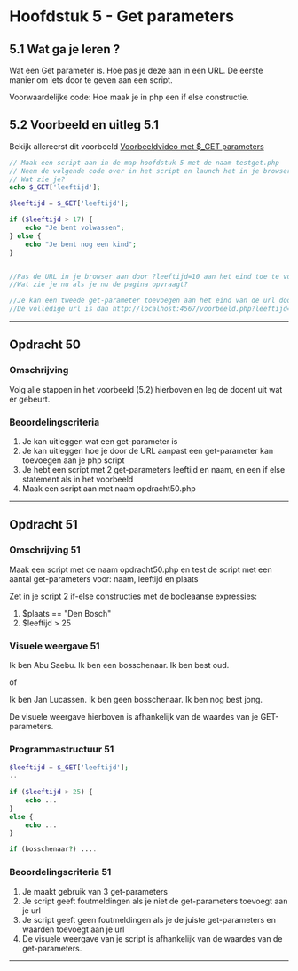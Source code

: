 # Hoofdstuk 5 - Get parameters

## 5.1 Wat ga je leren ?

Wat een Get parameter is. Hoe pas je deze aan in een URL. De eerste manier om iets door te geven aan een script.

Voorwaardelijke code: Hoe maak je in php een if else constructie.

## 5.2 Voorbeeld en uitleg 5.1 

Bekijk allereerst dit voorbeeld
[Voorbeeldvideo met $_GET parameters](https://mix.office.com/watch/16sdvrg08ufjb)

~~~php
// Maak een script aan in de map hoofdstuk 5 met de naam testget.php
// Neem de volgende code over in het script en launch het in je browser
// Wat zie je?
echo $_GET['leeftijd'];

$leeftijd = $_GET['leeftijd'];

if ($leeftijd > 17) {
    echo "Je bent volwassen";
} else {
    echo "Je bent nog een kind";
}


//Pas de URL in je browser aan door ?leeftijd=10 aan het eind toe te voegen
//Wat zie je nu als je nu de pagina opvraagt?

//Je kan een tweede get-parameter toevoegen aan het eind van de url door bijv &naam=Abu Saebu toe te voegen
//De volledige url is dan http://localhost:4567/voorbeeld.php?leeftijd=52&naam=Abu Saebu
~~~

---
## Opdracht 50

### Omschrijving
Volg alle stappen in het voorbeeld (5.2) hierboven en leg de docent uit wat er gebeurt. 

### Beoordelingscriteria
1. Je kan uitleggen wat een get-parameter is
2. Je kan uitleggen hoe je door de URL aanpast een get-parameter kan toevoegen aan je php script
3. Je hebt een script met 2 get-parameters leeftijd en naam, en een if else statement als in het voorbeeld
4. Maak een script aan met naam opdracht50.php

---
## Opdracht 51

### Omschrijving 51
Maak een script met de naam opdracht50.php en test de script met een aantal get-parameters voor: naam, leeftijd en plaats

Zet in je script 2 if-else constructies met de booleaanse expressies:
1. $plaats == "Den Bosch"
2. $leeftijd > 25 

### Visuele weergave 51

Ik ben Abu Saebu. 
Ik ben een bosschenaar.
Ik ben best oud.

of

Ik ben Jan Lucassen.
Ik ben geen bosschenaar.
Ik ben nog best jong.

De visuele weergave hierboven is afhankelijk van de waardes van je GET-parameters.

### Programmastructuur 51

~~~php
$leeftijd = $_GET['leeftijd'];
..

if ($leeftijd > 25) {
    echo ...
}
else {
    echo ...
}

if (bosschenaar?) ....

~~~

### Beoordelingscriteria 51
1. Je maakt gebruik van 3 get-parameters
2. Je script geeft foutmeldingen als je niet de get-parameters toevoegt aan je url
3. Je script geeft geen foutmeldingen als je de juiste get-parameters en waarden toevoegt aan je url
4. De visuele weergave van je script is afhankelijk van de waardes van de get-parameters.
---
